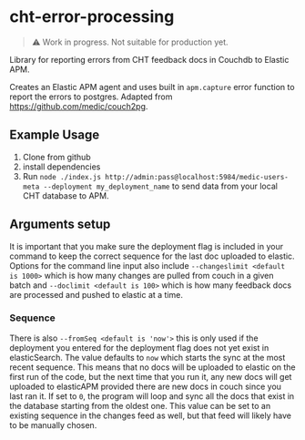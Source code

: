 # cht-error-processing

> :warning: Work in progress. Not suitable for production yet.

Library for reporting errors from CHT feedback docs in Couchdb to Elastic APM.

Creates an Elastic APM agent and uses built in `apm.capture` error function to
report the errors to postgres. Adapted from https://github.com/medic/couch2pg.

## Example Usage

1. Clone from github
2. install dependencies
3. Run `node ./index.js http://admin:pass@localhost:5984/medic-users-meta --deployment my_deployment_name` to send data from
   your local CHT database to APM.


## Arguments setup

It is important that you make sure the deployment flag is included in your command to keep the correct sequence for the last doc uploaded to elastic. Options for the command line input also include `--changeslimit <default is 1000>` which is how many changes are pulled from couch in a given batch and `--doclimit <default is 100>` which is how many feedback docs are processed and pushed to elastic at a time. 

### Sequence

There is also `--fromSeq <default is 'now'>` this is only used if the deployment you entered for the deployment flag does not yet exist in elasticSearch. The value defaults to `now` which starts the sync at the most recent sequence. This means that no docs will be uploaded to elastic on the first run of the code, but the next time that you run it, any new docs will get uploaded to elasticAPM provided there are new docs in couch since you last ran it. If set to `0`, the program will loop and sync all the docs that exist in the database starting from the oldest one. This value can be set to an existing sequence in the changes feed as well, but that feed will likely have to be manually chosen.
